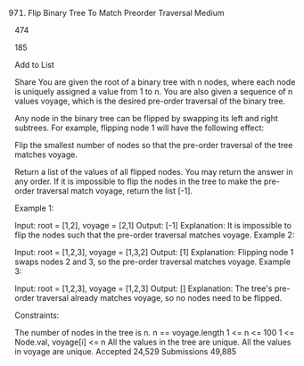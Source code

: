 971. Flip Binary Tree To Match Preorder Traversal
Medium

474

185

Add to List

Share
You are given the root of a binary tree with n nodes, where each node is uniquely assigned a value from 1 to n. You are also given a sequence of n values voyage, which is the desired pre-order traversal of the binary tree.

Any node in the binary tree can be flipped by swapping its left and right subtrees. For example, flipping node 1 will have the following effect:


Flip the smallest number of nodes so that the pre-order traversal of the tree matches voyage.

Return a list of the values of all flipped nodes. You may return the answer in any order. If it is impossible to flip the nodes in the tree to make the pre-order traversal match voyage, return the list [-1].



Example 1:


Input: root = [1,2], voyage = [2,1]
Output: [-1]
Explanation: It is impossible to flip the nodes such that the pre-order traversal matches voyage.
Example 2:


Input: root = [1,2,3], voyage = [1,3,2]
Output: [1]
Explanation: Flipping node 1 swaps nodes 2 and 3, so the pre-order traversal matches voyage.
Example 3:


Input: root = [1,2,3], voyage = [1,2,3]
Output: []
Explanation: The tree's pre-order traversal already matches voyage, so no nodes need to be flipped.


Constraints:

The number of nodes in the tree is n.
n == voyage.length
1 <= n <= 100
1 <= Node.val, voyage[i] <= n
All the values in the tree are unique.
All the values in voyage are unique.
Accepted
24,529
Submissions
49,885
